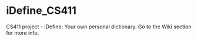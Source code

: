iDefine_CS411
=============

CS411 project - iDefine: Your own personal dictionary. Go to the Wiki section for more info.
